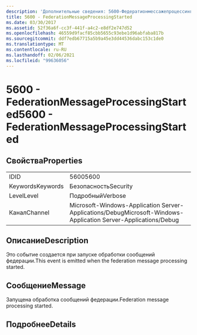 ```yaml
---
description: 'Дополнительные сведения: 5600-Федератионмессажепроцессингстартед'
title: 5600 - FederationMessageProcessingStarted
ms.date: 03/30/2017
ms.assetid: 52f36a6f-cc3f-441f-a4c2-e8df2e747d52
ms.openlocfilehash: 46559d9facf85cbb5655c93ebe1d96abfaba817b
ms.sourcegitcommit: ddf7edb67715a5b9a45e3dd44536dabc153c1de0
ms.translationtype: MT
ms.contentlocale: ru-RU
ms.lasthandoff: 02/06/2021
ms.locfileid: "99636056"
---
```

# <a name="5600---federationmessageprocessingstarted"></a><span data-ttu-id="e33a5-103">5600 - FederationMessageProcessingStarted</span><span class="sxs-lookup"><span data-stu-id="e33a5-103">5600 - FederationMessageProcessingStarted</span></span>

## <a name="properties"></a><span data-ttu-id="e33a5-104">Свойства</span><span class="sxs-lookup"><span data-stu-id="e33a5-104">Properties</span></span>  
  
|||  
|-|-|  
|<span data-ttu-id="e33a5-105">ID</span><span class="sxs-lookup"><span data-stu-id="e33a5-105">ID</span></span>|<span data-ttu-id="e33a5-106">5600</span><span class="sxs-lookup"><span data-stu-id="e33a5-106">5600</span></span>|  
|<span data-ttu-id="e33a5-107">Keywords</span><span class="sxs-lookup"><span data-stu-id="e33a5-107">Keywords</span></span>|<span data-ttu-id="e33a5-108">Безопасность</span><span class="sxs-lookup"><span data-stu-id="e33a5-108">Security</span></span>|  
|<span data-ttu-id="e33a5-109">Level</span><span class="sxs-lookup"><span data-stu-id="e33a5-109">Level</span></span>|<span data-ttu-id="e33a5-110">Подробный</span><span class="sxs-lookup"><span data-stu-id="e33a5-110">Verbose</span></span>|  
|<span data-ttu-id="e33a5-111">Канал</span><span class="sxs-lookup"><span data-stu-id="e33a5-111">Channel</span></span>|<span data-ttu-id="e33a5-112">Microsoft-Windows-Application Server-Applications/Debug</span><span class="sxs-lookup"><span data-stu-id="e33a5-112">Microsoft-Windows-Application Server-Applications/Debug</span></span>|  
  
## <a name="description"></a><span data-ttu-id="e33a5-113">Описание</span><span class="sxs-lookup"><span data-stu-id="e33a5-113">Description</span></span>  

 <span data-ttu-id="e33a5-114">Это событие создается при запуске обработки сообщений федерации.</span><span class="sxs-lookup"><span data-stu-id="e33a5-114">This event is emitted when the federation message processing started.</span></span>  
  
## <a name="message"></a><span data-ttu-id="e33a5-115">Сообщение</span><span class="sxs-lookup"><span data-stu-id="e33a5-115">Message</span></span>  

 <span data-ttu-id="e33a5-116">Запущена обработка сообщений федерации.</span><span class="sxs-lookup"><span data-stu-id="e33a5-116">Federation message processing started.</span></span>  
  
## <a name="details"></a><span data-ttu-id="e33a5-117">Подробнее</span><span class="sxs-lookup"><span data-stu-id="e33a5-117">Details</span></span>

